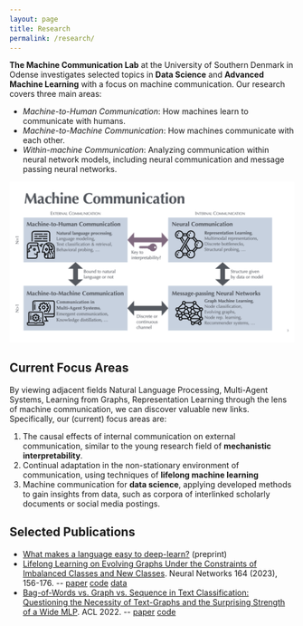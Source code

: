 ```yaml
---
layout: page
title: Research
permalink: /research/
---
```


**The Machine Communication Lab** at the University of Southern Denmark in Odense
  investigates selected topics in **Data Science** and **Advanced Machine Learning**
  with a focus on machine communication. Our research covers three main areas:

  - *Machine-to-Human Communication*: How machines learn to communicate with humans.
  - *Machine-to-Machine Communication*: How machines communicate with each other.
  - *Within-machine Communication*: Analyzing communication within neural network models, including neural communication and message passing neural networks.



<!-- 1. Machine-to-human communication: How machines learn to communicate with humans, as in **natural language processing** and **language modeling**.
2. Machine-to-machine communication: How machines learn to communicate with other machines. This includes settings like **emergent communication**, where machine learning agents learn to communicate by themselves, but also **knowledge distillation**, where communication happens between teacher and student model.
3. Message-passing neural networks, where the structure of communication is given by the data and models such as **graph neural networks** learn to effectively transmit information from one data point to the other. 
4. Neural communication: How information flows within a neural network model, akin to **representation learning**. -->

![Machine Communication Overview](/assets/images/MachComm-overview.png)


## Current Focus Areas

By viewing adjacent fields Natural Language Processing, Multi-Agent Systems, Learning from Graphs, Representation Learning through the lens of machine communication, we can discover valuable new links. Specifically, our (current) focus areas are:

1. The causal effects of internal communication on external communication, similar to the young research field of **mechanistic interpretability**.
2. Continual adaptation in the non-stationary environment of communication, using techniques of **lifelong machine learning**
3. Machine communication for **data science**, applying developed methods to gain insights from data, such as corpora of interlinked scholarly documents or social media postings.


## Selected Publications

- [What makes a language easy to deep-learn?](https://arxiv.org/abs/2302.12239) (preprint)
- [Lifelong Learning on Evolving Graphs Under the Constraints of Imbalanced Classes and New Classes](
https://doi.org/10.1016/j.neunet.2023.04.022). Neural Networks 164 (2023), 156-176. -- [paper](https://pure.mpg.de/rest/items/item_3368482_4/component/file_3510107/content) [code](https://github.com/lgalke/lifelong-learning) [data](https://doi.org/10.5281/zenodo.3764770)
- [Bag-of-Words vs. Graph vs. Sequence in Text Classification: Questioning the Necessity of Text-Graphs and the Surprising Strength of a Wide MLP](https://aclanthology.org/2022.acl-long.279). ACL 2022. -- [paper](https://aclanthology.org/2022.acl-long.279) [code](https://github.com/lgalke/text-clf-baselines)
